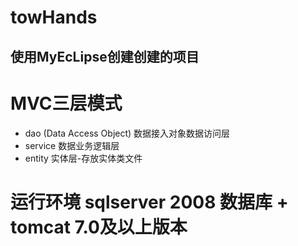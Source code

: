 # towHands
## 使用MyEcLipse创建创建的项目
# MVC三层模式
 * dao (Data Access Object) 数据接入对象数据访问层
 * service 数据业务逻辑层
 * entity 实体层-存放实体类文件
# 运行环境 sqlserver 2008 数据库 + tomcat 7.0及以上版本
